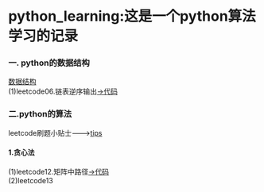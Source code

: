 # python_learning:这是一个python算法学习的记录
### 一. python的数据结构
[数据结构](https://github.com/chenjunyi1999/python/blob/master/datastructure.py)    
(1)leetcode06.链表逆序输出[->代码](https://github.com/chenjunyi1999/python/blob/master/leetcode06.py)  
### 二.python的算法
leetcode刷题小贴士--->[tips](https://github.com/chenjunyi1999/python/blob/master/tips.md) 
#### 1.贪心法
(1)leetcode12.矩阵中路径[->代码](https://github.com/chenjunyi1999/python/blob/master/leetcode12.py)  
(2)leetcode13
